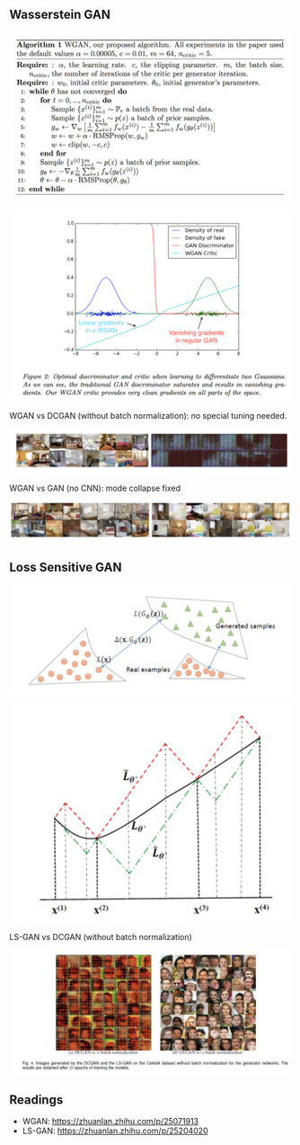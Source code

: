 ## Wasserstein GAN

![WGAN Algo](images/WGAN_ALGO.png)

![WGAN](images/WGAN.png)

WGAN vs DCGAN (without batch normalization): no special tuning needed.

![vsDCGAN](images/vsDCGAN.png)

WGAN vs GAN (no CNN): mode collapse fixed

![vsGAN](images/vsGAN.png)


## Loss Sensitive GAN

![LSGAN](images/LSGAN.png)

![LSGAN Bounded](images/LSGAN_B.png)

LS-GAN vs DCGAN (without  batch normalization)

![LSGAN vs DCGAN](images/LSGAN_nobatch.png)

## Readings
- WGAN: https://zhuanlan.zhihu.com/p/25071913
- LS-GAN: https://zhuanlan.zhihu.com/p/25204020
